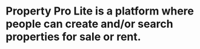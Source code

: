 # Property Pro Lite is a platform where people can create and/or search properties for sale or rent.
